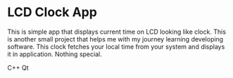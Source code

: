 # LCD Clock App 
This is simple app that displays current time on LCD looking like clock. This is another small project that helps me with my 
journey learning developing software. This clock fetches your local time from your system and displays it in application. Nothing special.

C++
Qt